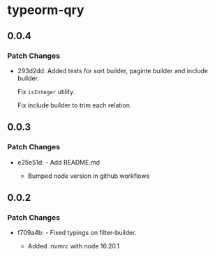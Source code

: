 # typeorm-qry

## 0.0.4

### Patch Changes

- 293d2dd: Added tests for sort builder, paginte builder and include builder.

  Fix `isInteger` utility.

  Fix include builder to trim each relation.

## 0.0.3

### Patch Changes

- e25e51d: - Add README.md

  - Bumped node version in github workflows

## 0.0.2

### Patch Changes

- f709a4b: - Fixed typings on filter-builder.

  - Added .nvmrc with node 16.20.1
